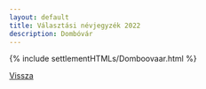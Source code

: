 ```yaml
---
layout: default
title: Választási névjegyzék 2022
description: Dombóvár
---
```


{% include settlementHTMLs/Domboovaar.html %}

[Vissza](./)
